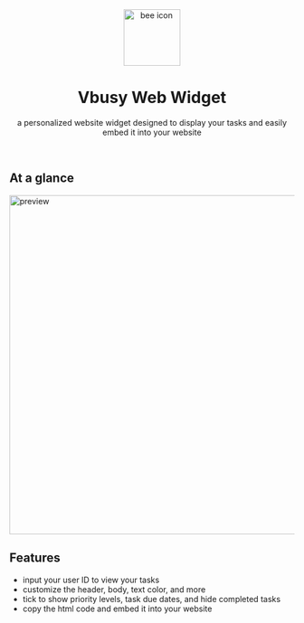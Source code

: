<div align="center">
    <img src="https://i.imgur.com/ugu2IE7.png" alt="bee icon" width="100">
    <h1 align="center">Vbusy Web Widget</h1>
    <p>a personalized website widget designed to display your tasks and easily embed it into your website</p>
</div>

&nbsp;

## At a glance
<img src="https://i.imgur.com/JQAYRWr.png" alt="preview" width="600">

## Features

- input your user ID to view your tasks
- customize the header, body, text color, and more
- tick to show priority levels, task due dates, and hide completed tasks
- copy the html code and embed it into your website
